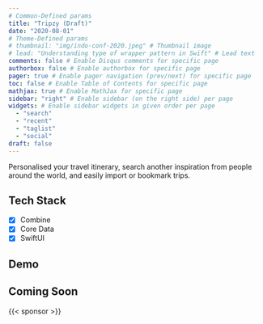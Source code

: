 ```yaml
---
# Common-Defined params
title: "Tripzy (Draft)"
date: "2020-08-01"
# Theme-Defined params
# thumbnail: "img/indo-conf-2020.jpeg" # Thumbnail image
# lead: "Understanding type of wrapper pattern in Swift" # Lead text
comments: false # Enable Disqus comments for specific page
authorbox: false # Enable authorbox for specific page
pager: true # Enable pager navigation (prev/next) for specific page
toc: false # Enable Table of Contents for specific page
mathjax: true # Enable MathJax for specific page
sidebar: "right" # Enable sidebar (on the right side) per page
widgets: # Enable sidebar widgets in given order per page
  - "search"
  - "recent"
  - "taglist"
  - "social"
draft: false
---
```


Personalised your travel itinerary, search another inspiration from people around the world, and easily import or bookmark trips.

## Tech Stack

- [x] Combine
- [x] Core Data
- [x] SwiftUI

## Demo

Coming Soon
---

{{< sponsor >}}
